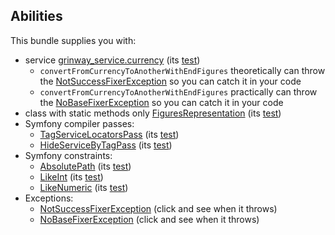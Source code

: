 Abilities
------
This bundle supplies you with:

* service [grinway_service.currency](https://github.com/GrinWay/service-bundle/blob/main/src/Service/Currency.php)
  (its [test](https://github.com/GrinWay/service-bundle/tree/main/tests/Unit/Conversion))
    * `convertFromCurrencyToAnotherWithEndFigures`
      theoretically can throw the
      [NotSuccessFixerException](https://github.com/GrinWay/service-bundle/blob/main/src/Exception/Fixer/NotSuccessFixerException.php)
      so you can catch it in your code
    * `convertFromCurrencyToAnotherWithEndFigures`
      practically can throw the
      [NoBaseFixerException](https://github.com/GrinWay/service-bundle/blob/main/src/Exception/Fixer/NoBaseFixerException.php)
      so you can catch it in your code
* class with static methods only
  [FiguresRepresentation](https://github.com/GrinWay/service-bundle/blob/main/src/Service/FiguresRepresentation.php)
  (its
  [test](https://github.com/GrinWay/service-bundle/blob/main/tests/Unit/FiguresRepresentationTest.php))
* Symfony compiler passes:
    * [TagServiceLocatorsPass](https://github.com/GrinWay/service-bundle/blob/main/src/Pass/TagServiceLocatorsPass.php)
      (its
      [test](https://github.com/GrinWay/service-bundle/blob/main/tests/Unit/TagServiceLocatorsPassTest.php))
    * [HideServiceByTagPass](https://github.com/GrinWay/service-bundle/blob/main/src/Pass/HideServiceByTagPass.php)
      (its
      [test](https://github.com/GrinWay/service-bundle/blob/main/tests/Unit/HideServiceByTagPassTest.php))
* Symfony constraints:
    * [AbsolutePath](https://github.com/GrinWay/service-bundle/blob/main/src/Validator/AbsolutePath.php)
      (its
      [test](https://github.com/GrinWay/service-bundle/blob/main/tests/Unit/AbsolutePathValidatorTest.php))
    * [LikeInt](https://github.com/GrinWay/service-bundle/blob/main/src/Validator/LikeInt.php)
      (its
      [test](https://github.com/GrinWay/service-bundle/blob/main/tests/Unit/LikeIntValidatorTest.php))
    * [LikeNumeric](https://github.com/GrinWay/service-bundle/blob/main/src/Validator/LikeNumeric.php)
      (its
      [test](https://github.com/GrinWay/service-bundle/blob/main/tests/Unit/LikeNumericValidatorTest.php))
* Exceptions:
    * [NotSuccessFixerException](https://github.com/GrinWay/service-bundle/blob/main/src/Exception/Fixer/NotSuccessFixerException.php)
      (click and see when it throws)
    * [NoBaseFixerException](https://github.com/GrinWay/service-bundle/blob/main/src/Exception/Fixer/NoBaseFixerException.php)
      (click and see when it throws)
